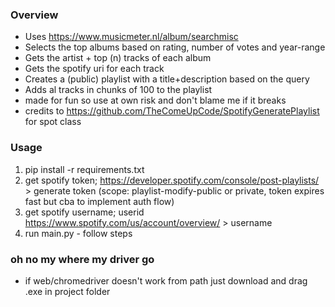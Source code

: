### Overview ###
* Uses https://www.musicmeter.nl/album/searchmisc
* Selects the top albums based on rating, number of votes and year-range 
* Gets the artist + top (n) tracks of each album
* Gets the spotify uri for each track
* Creates a (public) playlist with a title+description based on the query
* Adds al tracks in chunks of 100 to the playlist 
* made for fun so use at own risk and don't blame me if it breaks
* credits to https://github.com/TheComeUpCode/SpotifyGeneratePlaylist for spot class

### Usage ###
1. pip install -r requirements.txt
2. get spotify token; https://developer.spotify.com/console/post-playlists/ > generate token (scope: playlist-modify-public or private, token expires fast but cba to implement auth flow)
3. get spotify username; userid https://www.spotify.com/us/account/overview/ > username
4. run main.py - follow steps 

### oh no my where my driver go ###
* if web/chromedriver doesn't work from path just download and drag .exe in project folder 

